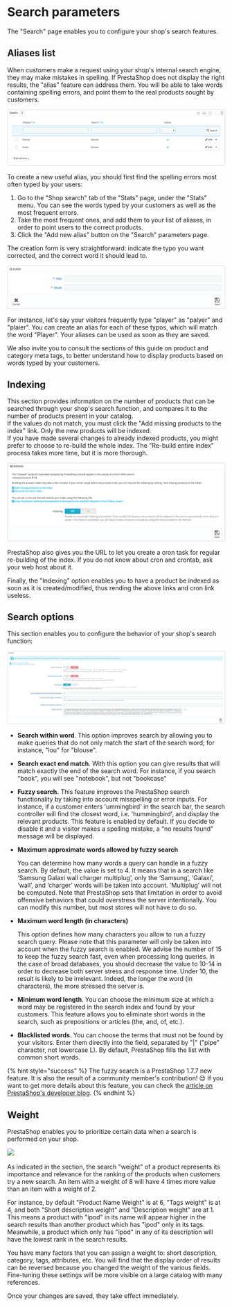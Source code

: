 # Search parameters

The "Search" page enables you to configure your shop's search features.

## Aliases list <a id="Searchparameters-Aliaseslist"></a>

When customers make a request using your shop's internal search engine, they may make mistakes in spelling. If PrestaShop does not display the right results, the "alias" feature can address them. You will be able to take words containing spelling errors, and point them to the real products sought by customers.

![](../../../../.gitbook/assets/45580489%20%284%29%20%284%29.png)

To create a new useful alias, you should first find the spelling errors most often typed by your users:

1. Go to the "Shop search" tab of the "Stats" page, under the "Stats" menu. You can see the words typed by your customers as well as the most frequent errors.
2. Take the most frequent ones, and add them to your list of aliases, in order to point users to the correct products.
3. Click the "Add new alias" button on the "Search" parameters page.

The creation form is very straightforward: indicate the typo you want corrected, and the correct word it should lead to.

![](../../../../.gitbook/assets/45580490%20%284%29%20%283%29.png)

For instance, let's say your visitors frequently type "player" as "palyer" and "plaier". You can create an alias for each of these typos, which will match the word "Player". Your aliases can be used as soon as they are saved.

We also invite you to consult the sections of this guide on product and category meta tags, to better understand how to display products based on words typed by your customers. 

## Indexing <a id="Searchparameters-Indexing"></a>

This section provides information on the number of products that can be searched through your shop's search function, and compares it to the number of products present in your catalog.   
If the values do not match, you must click the "Add missing products to the index" link. Only the new products will be indexed.  
If you have made several changes to already indexed products, you might prefer to choose to re-build the whole index. The "Re-build entire index" process takes more time, but it is more thorough.

![](../../../../.gitbook/assets/45580491%20%284%29%20%281%29.png)

PrestaShop also gives you the URL to let you create a cron task for regular re-building of the index. If you do not know about cron and crontab, ask your web host about it.

Finally, the "Indexing" option enables you to have a product be indexed as soon as it is created/modified, thus rending the above links and cron link useless.

## Search options <a id="Searchparameters-Searchoptions"></a>

This section enables you to configure the behavior of your shop's search function:

![](../../../../.gitbook/assets/image%20%2820%29.png)

* **Search within word**. This option improves search by allowing you to make queries that do not only match the start of the search word; for instance, "lou" for "blouse".
* **Search exact end match**. With this option you can give results that will match exactly the end of the search word. For instance, if you search "book", you will see "notebook", but not "bookcase"
* **Fuzzy search.** This feature improves the PrestaShop search functionality by taking into account misspelling or error inputs. For instance, if a customer enters 'ummingbird' in the search bar, the search controller will find the closest word, i.e. 'hummingbird', and display the relevant products. This feature is enabled by default.  If you decide to disable it and a visitor makes a spelling mistake, a “no results found” message will be displayed.
* **Maximum approximate words allowed by fuzzy search**

  You can determine how many words a query can handle in a fuzzy search. By default, the value is set to 4. It means that in a search like ‘Samsung Galaxi wall charger multiplug’, only the ‘Samsung’, ‘Galaxi’, ‘wall’, and ‘charger’ words will be taken into account. ‘Multiplug’ will not be computed. Note that PrestaShop sets that limitation in order to avoid offensive behaviors that could overstress the server intentionally. You can modify this number, but most stores will not have to do so.

* **Maximum word length \(in characters\)**

  This option defines how many characters you allow to run a fuzzy search query. Please note that this parameter will only be taken into account when the fuzzy search is enabled. We advise the number of 15 to keep the fuzzy search fast, even when processing long queries. In the case of broad databases, you should decrease the value to 10-14 in order to decrease both server stress and response time. Under 10, the result is likely to be irrelevant. Indeed, the longer the word \(in characters\), the more stressed the server is. 

* **Minimum word length**. You can choose the minimum size at which a word may be registered in the search index and found by your customers. This feature allows you to eliminate short words in the search, such as prepositions or articles \(the, and, of, etc.\).
* **Blacklisted words**. You can choose the terms that must not be found by your visitors. Enter them directly into the field, separated by "\|" \("pipe" character, not lowercase L\). By default, PrestaShop fills the list with common short words.

{% hint style="success" %}
 The fuzzy search is a PrestaShop 1.7.7 new feature. It is also the result of a community member's contribution! 😍 If you want to get more details about this feature, you can check the [article on PrestaShop's developer blog](https://build.prestashop.com/news/introduction-to-the-fuzzy-search/).
{% endhint %}

## Weight <a id="Searchparameters-Weight"></a>

PrestaShop enables you to prioritize certain data when a search is performed on your shop.

![](../../../../.gitbook/assets/51839994%20%284%29.png)

As indicated in the section, the search "weight" of a product represents its importance and relevance for the ranking of the products when customers try a new search. An item with a weight of 8 will have 4 times more value than an item with a weight of 2.

For instance, by default "Product Name Weight" is at 6, "Tags weight" is at 4, and both "Short description weight" and "Description weight" are at 1. This means a product with "ipod" in its name will appear higher in the search results than another product which has "ipod" only in its tags. Meanwhile, a product which only has "ipod" in any of its description will have the lowest rank in the search results.

You have many factors that you can assign a weight to: short description, category, tags, attributes, etc. You will find that the display order of results can be reversed because you changed the weight of the various fields. Fine-tuning these settings will be more visible on a large catalog with many references.

Once your changes are saved, they take effect immediately.

